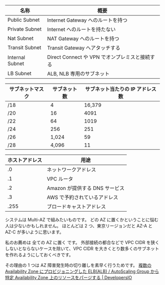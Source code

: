 | 名称            | 概要                                           |
| --------------- | ---------------------------------------------- |
| Public Subnet   | Internet Gateway へのルートを持つ              |
| Private Subnet  | Internet へのルートを持たない                  |
| Nat Subnet      | NAT Gateway へのルートを持つ                   |
| Transit Subnet  | Transit Gateway へアタッチする                 |
| Internal Subnet | Direct Connect や VPN でオンプレミスと接続する |
| LB Subnet       | ALB, NLB 専用のサブネット                      |

| サブネットマスク | サブネット数 | サブネット当たりの IP アドレス数 |
| ---------------- | ------------ | -------------------------------- |
| /18              | 4            | 16,379                           |
| /20              | 16           | 4091                             |
| /22              | 64           | 1019                             |
| /24              | 256          | 251                              |
| /26              | 1,024        | 59                               |
| /28              | 4,096        | 11                               |

| ホストアドレス | 用途                           |
| -------------- | ------------------------------ |
| .0             | ネットワークアドレス           |
| .1             | VPC ルータ                     |
| .2             | Amazon が提供する DNS サービス |
| .3             | AWS で予約されているアドレス   |
| .255           | ブロードキャストアドレス       |

システムは Multi-AZ で組みたいものです。
どの AZ に置くかということに悩む人は少ないかもしれません。
ほとんどは 2 つ、東京リージョンだと AZ-A と AZ-C が多いように思います。

私のお薦めは 全ての AZ に置く です。
外部接続の都合などで VPC CIDR を狭くしないとならないケースを除いて、VPC CIDR を大きくとり数多くのサブネットを作れるようにしておくべきです。

その理由の 1 つは AZ 障害発生時の切り離しを素早く行うためです。
[複数の Availability Zone にプロビジョニングした ELB(ALB) / AutoScaling Group から特定 Availability Zone 上のリソースをパージする | DevelopersIO](https://dev.classmethod.jp/articles/purge-resources-specific-az/)
